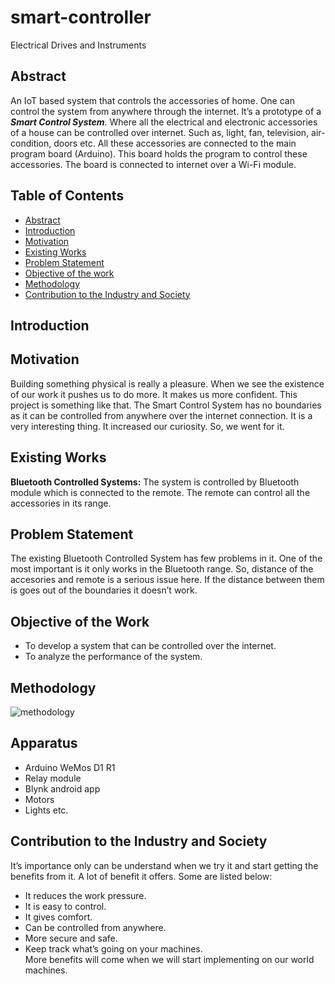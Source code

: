 # smart-controller
Electrical Drives and Instruments 
## Abstract  
An IoT based system that controls the accessories of home. One can control the system from anywhere through the internet. It’s a prototype of a ***Smart Control System***. Where all the electrical and electronic accessories of a house can be controlled over internet. Such as, light, fan, television, air-condition, doors etc. All these accessories are connected to the main program board (Arduino). This board holds the program to control these accessories. The board is connected to internet over a Wi-Fi module.  
## Table of Contents  
- [Abstract](#abstract)  
- [Introduction](#introduction)
- [Motivation](#motivation)
- [Existing Works](#existing-works)
- [Problem Statement](#problem-statement)
- [Objective of the work](#objective-of-the-work)
- [Methodology](#methodology)
- [Contribution to the Industry and Society](#contribution-to-the-industry-and-society)
## Introduction  
## Motivation  
Building something physical is really a pleasure. When we see the existence of our work it pushes us to do more. It makes us more confident. This project is something like that. The Smart Control System has no boundaries as it can be controlled from anywhere over the internet connection. It is a very interesting thing. It increased our curiosity. So, we went for it.  
## Existing Works  
**Bluetooth Controlled Systems:** The system is controlled by Bluetooth module which is connected to the remote. The remote can control all the accessories 
in its range.
## Problem Statement
The existing Bluetooth Controlled System has few problems in it. One of the most important is it only works in the Bluetooth range. So, distance of the accesories and remote is a serious issue here. If the distance between them is goes out of the boundaries it doesn’t work.  
## Objective of the Work  
- To develop a system that can be controlled over the internet.  
- To analyze the performance of the system.  
## Methodology
![methodology](mehtodology/methodology.png)
## Apparatus
- Arduino WeMos D1 R1  
- Relay module  
- Blynk android app  
- Motors  
- Lights etc.  
## Contribution to the Industry and Society
It’s importance only can be understand when we try it and start getting the benefits from it. A lot of benefit it offers. Some are listed below:  
- It reduces the work pressure.
- It is easy to control.
- It gives comfort.
- Can be controlled from anywhere.
- More secure and safe.
- Keep track what’s going on your machines.  
More benefits will come when we will start implementing on our world machines.  

